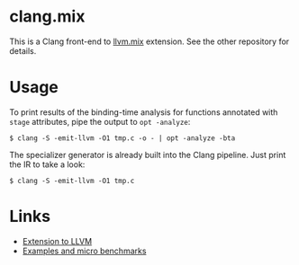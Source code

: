 # clang.mix

This is a Clang front-end to [llvm.mix] extension. See the other repository
for details.

# Usage

To print results of the binding-time analysis for functions annotated with
`stage` attributes, pipe the output to `opt -analyze`:

    $ clang -S -emit-llvm -O1 tmp.c -o - | opt -analyze -bta

The specializer generator is already built into the Clang pipeline. Just print
the IR to take a look:

    $ clang -S -emit-llvm -O1 tmp.c

# Links

- [Extension to LLVM][llvm.mix]
- [Examples and micro benchmarks][mix-examples]

[llvm.mix]: https://github.com/eush77/llvm.mix
[mix-examples]: https://github.com/eush77/mix-examples
